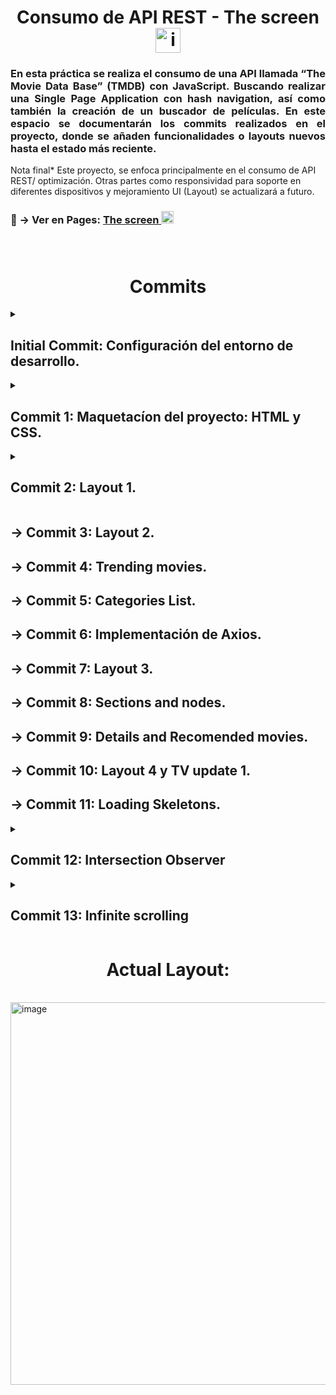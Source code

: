 <h1 align="center">Consumo de API REST - The screen<img width="40" alt="image" src="https://user-images.githubusercontent.com/67802793/197900321-b4dce53e-4cb6-4a7e-a249-756584c65162.png"></h1> 

<h3 align= "justify">
En esta práctica se realiza el consumo de una API llamada “The Movie Data Base” (TMDB) con JavaScript.
Buscando realizar una Single Page Application con hash navigation, así como también la creación de un buscador de películas. En este espacio se documentarán los commits realizados en el proyecto, donde se añaden funcionalidades o layouts nuevos hasta el estado más reciente. 
</h3>
Nota final* Este proyecto, se enfoca principalmente en el consumo de API REST/ optimización. Otras partes como responsividad para soporte en diferentes dispositivos y mejoramiento UI (Layout) se actualizará a futuro.
<h3>
👀 → Ver en Pages: <a href="https://ejmz216.github.io/TheMovieDB_API/">The screen  <img width="20" alt="image" src="https://user-images.githubusercontent.com/67802793/197900321-b4dce53e-4cb6-4a7e-a249-756584c65162.png"></a>
</br>
</br>
</br>

<h1 align="center">Commits</h1> 
<details>
  <summary><h2>Initial Commit: Configuración del entorno de desarrollo.</h2></summary>
  <ol type="1">
    <li> Creamos el repositorio en GitHub
    <li>Clonamos el repositorio
    <li>En VSCode creamos package.json (npm init)
    <li>Creamos las carpetas para js y css y el index.html
    <li>Para más facilidad temporal y sin usar variables globales, creamos archivo para la api-key de TMDB en js 
    <li>Finalmente, agregamos el archivo al .gitignore
  </ol>
</details>


<details>
  <summary><h2>Commit 1: Maquetacíon del proyecto: HTML y CSS.</h2></summary>
  <ol type="1">
    <li> Crear un body con los componentes de Header, Trending Movies, Categories, trending TV, 
      Genereic List, Movie Details y Footer. Esto se detalla mejor en el código del repositorio.
    <li>Agregamos la clase inactive para luego manipular el DOM desde js
  </ol>
</details>


<details>
  <summary><h2>Commit 2: Layout 1.</h2></summary>
  <ol type="1">
    <li> Finalizamos la definción del primer Layout. La cual se aprecia acontinuación:
      <img width="612" alt="image" src="https://user-images.githubusercontent.com/67802793/197905999-b07fe6ea-917d-49f8-8f64-aaadfb98bee6.png">
  </ol>
</details>

## → Commit 3: Layout 2.

## → Commit 4: Trending movies.

## → Commit 5: Categories List.

## → Commit 6: Implementación de Axios.

## → Commit 7: Layout 3.

## → Commit 8: Sections and nodes.

## → Commit 9: Details and Recomended movies.

## → Commit 10: Layout 4 y TV update 1.

## → Commit 11: Loading Skeletons.

<details>
  <summary><h2>Commit 12: Intersection Observer</h2></summary>
  <ol type="1", align= "justify">
    <li> La Intersection Observer API es la herramienta que nos va a permitir observar cambios a medida que distintos elementos vayan apareciendo o desapareciendo de nuestro documento 
        <ul>    
          <li> Se crea el intersection observer llamando a su constructor y pasándole una función callback para que se ejecute cuando se cruce un umbral (threshold) en             una u otra dirección:
            
            ```js
                  let options = {
                  root: document.querySelector('#scrollArea'),
                  rootMargin: '0px',
                  threshold: 1.0
                  }
                  let observer = new IntersectionObserver(callback, options);
            
            ```
<li>Un umbral de 1.0 significa que cuando el 100% del elemento target está visible dentro del elemento especificado por la opción root, la función callback es invocada.   
      </ul>      

<li> En este caso se implementa un IntersectionObserver que cubra toda la pagina, por ende no necesitamos la propiedad “options” que especifica el “root” donde queremos aplicar nuestro observador. Solo se necesita la función callback que en este caso la represento con una arrow function, si el movieImg en main.js se esta viendo en pantalla (entry.isIntersecting) la mostrará en pantall asignandole “setAttribute('src', url)” (se podría hacer también para cada container y mejorando un poco el rendimiento) de la siguiente manera:
  
              ```js
                const lazyloader = new IntersectionObserver((entries) => {
                    entries.forEach(entry => {
                        const url = entry.target.getAttribute('data-img');
                        if (entry.isIntersecting) {
                            entry.target.setAttribute('src', url);
                        }
                    })
                });
                /* en la función create movies, cambiamos el atributo donde pondremos la imagen como 'data-img'*/
                movieImg.setAttribute('data-img', 'https://image.tmdb.org/t/p/w300/' + movie.poster_path);

                /* y por medio de nuestro lazy loader observamos todas las imagenes de la página*/
                lazyloader.observe(movieImg);
              ```
      
</ol>
</details>


<details>
  <summary><h2>Commit 13: Infinite scrolling</h2></summary>
  En esta parte se  busca implementar la funcionalidad de “Infinite scrollling” que es bastante adecuada a este proyecto al momento de buscar más información o peliculas. Como su nombre lo dice en inglés, la idea es que en cada módulo de busqueda de información como “search”, “get trending movies” o “get movies by category” se pueda bajar la vista de pagina y cada vez que se llegue al máximo de la pagina, se carguen cada vez más peliculas o series hasta el límite máximo que nos de la API (1000 páginas de peliculas). 

Para ello hacemos uso de:
<ol type="1">
    <li> scrollTop.document.documentElement: Que nos indica la medida de la distancia desde el límite superior de un elemento al límite superior de su contenido visible.
    <li> scrollHeight.document.documentElement: Es igual a la altura mínima que necesitaría el elemento para que quepa todo el contenido en la ventana gráfica sin usar una barra de desplazamiento vertical.
    <li> clientHeight.document.documentElement: Es igual a la altura a la que se encuentra observando el usuario de la pagina.
  </ol>

Por tanto se crea una función que llame a estas caracteristicas y calcule si se ha llegado al máximo de la página. En caso de llegar al máximo, se carga el parametro “page” de data proveniente de la API y se le hace un acumulador, resultando así en la carga de aquellas peliculas que se encuentran en la page=2, page=3 y así sucesivamente. Como se muestra acontinuación:
  
    ```js
        async function getPaginatedTrendingMovies() {
        const {
            scrollTop,
            scrollHeight,
            clientHeight } = document.documentElement;

        const scrollIsBottom = (scrollTop + clientHeight) >= (scrollHeight - 50);
        const pageIsNotMax = page < maxPage;
        if (scrollIsBottom && pageIsNotMax) {
            page++;
            const { data } = await api('trending/movie/day', {
                params: {
                    page,
                },
            });
            const movies = data.results;

            createMovies(
                movies,
                genericSection,
                { lazyLoad: true, clean: false },
                );
            }

         }
              ```
                                           
 Este caso solo aplica para la sección de “ver más” en trending movies, pero debe ser implementado de manera general en todas las secciónes de “ver más” que lo requieran, como se muestra a contuniación:
</details>





<h1 align="center">Actual Layout:</h1> 
<br>
<img align="center" width="612" alt="image" src="https://user-images.githubusercontent.com/67802793/199355981-91ebb9d7-6ae3-4dac-bd9d-8873554e7965.png">
